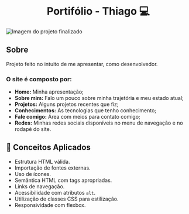 <h1 align="center">Portifólio - Thiago 💻</h1>

![Imagem do projeto finalizado](caminhoDaFoto)

<!-- <h4 align="center"><a href="https://">Confira o projeto aqui</a></h4> -->

## Sobre

Projeto feito no intuito de me apresentar, como desenvolvedor.

### O site é composto por:

- **Home:** Minha apresentação;
- **Sobre mim:** Falo um pouco sobre minha trajetória e meu estado atual;
- **Projetos:** Alguns projetos recentes que fiz;
- **Conhecimentos:** As tecnologias que tenho conhecimento;
- **Fale comigo:** Área com meios para contato comigo;
- **Redes:** Minhas redes sociais disponíveis no menu de navegação e no rodapé do site.

## 🧠 Conceitos Aplicados

- Estrutura HTML válida.
- Importação de fontes externas.
- Uso de ícones.
- Semântica HTML com tags apropriadas.
- Links de navegação.
- Acessibilidade com atributos `alt`.
- Utilização de classes CSS para estilização.
- Responsividade com flexbox.
